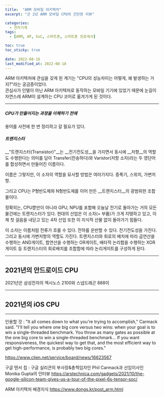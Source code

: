 ```yaml
---
title:  "ARM 모바일 아키텍처"
excerpt: "근 2년 ARM 모바일 CPU의 간단한 리뷰"

categories:
  - 전자기계
tags:
  - [ARM, AP, SoC, 스마트폰, 스마트폰 프로세서]

toc: true
toc_sticky: true
 
date: 2022-08-16
last_modified_at: 2022-08-18
---
```


ARM 아키텍처에 관심을 갖게 된 계기는 "CPU의 성능차이는 어떻게, 왜 발생하는 거지?"라는 궁금증이었다.  
관심사가 인텔이 아닌 ARM 아키텍처로 동작하는 모바일 기기에 있었기 때문에 눈길이 자연스레 ARM이 설계하는 CPU 코어로 옮겨가게 된 것이다.

---

##### CPU가 만들어지는 과정을 이해하기 전에
용어를 사전에 한 번 정리하고 갈 필요가 있다.  

##### __트랜지스터__
__"트랜지스터(Transistor)"__는 __전기전도성__을 가지면서 동시에 __저항__의 역할도 수행한다는 의미를 담아 Transfer(전송하다)와 Varistor(저항 소자)라는 두 영단어를 합성하면서 만들어진 이름이다.  

이름은 그렇지만, 이 소자의 역할을 묘사할 방법은 여러가지다.
증폭기, 스위치, 가변저항.

그리고 CPU는 P형반도체와 N형반도체를 이어 만든 __트랜지스터__의 광범위한 조합물이다.  

정확히는, CPU뿐만이 아니라 GPU, NPU를 포함해 오늘날 전기로 돌아가는 거의 모든 물건에는 트랜지스터가 있다. 현대의 산업은 이 소자(= 부품)가 크게 지탱하고 있고, 이제 첫 걸음을 내딛고 있는 4차 산업 또한 이 지식적 산물 없이 돌아가기 힘들다.  

이 소자는 이름처럼 전류가 흐를 수 있다. 전하를 운반할 수 있다. 전기전도성을 가진다.  
그리고 동시에 가변저항의 역할도 가진다.
트랜지스터와 회로의 배치에 따라 곱연산을 수행하는 AND게이트, 합연산을 수행하는 OR게이트, 배타적 논리합을 수행하는 XOR게이트 등 트랜지스터의 회로배치를 조합함에 따라 논리게이트를 구성하게 된다.

---

## __2021년의 안드로이드 CPU__
2021년은 삼성전자의 엑시노스 2100와 스냅드래곤 888이 

---

## __2021년의 iOS CPU__


---

인용할 것 :
"It all comes down to what you're trying to accomplish," Carmack said. "I'll tell you where one big core versus two wins: when your goal is to win a single-threaded benchmark. You throw as many gates as possible at the one big core to win a single-threaded benchmark... If you want responsiveness, the quickest way to get that, and the most efficient way to get high-performance, is probably two big cores."



https://www.clien.net/service/board/news/16623567

구글 텐서 칩 : 구글 실리콘의 부사장&총책임자인 Phil Carmack과 선임이사인 Monika Gupta의 인터뷰
https://arstechnica.com/gadgets/2021/10/the-google-silicon-team-gives-us-a-tour-of-the-pixel-6s-tensor-soc/

ARM 아키텍처 배경지식
https://www.dongs.kr/post_arm.html